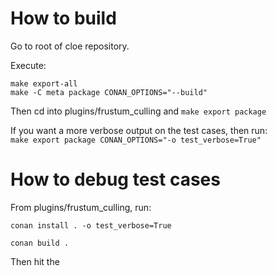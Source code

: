 # How to build

Go to root of cloe repository.

Execute:

```
make export-all
make -C meta package CONAN_OPTIONS="--build"
```

Then cd into plugins/frustum_culling
and 
``` make export package ```

If you want a more verbose output on the test cases, then run: \
``` make export package CONAN_OPTIONS="-o test_verbose=True" ```


# How to debug test cases

From plugins/frustum_culling, run:

``` conan install . -o test_verbose=True ```

``` conan build . ```

Then hit the 

